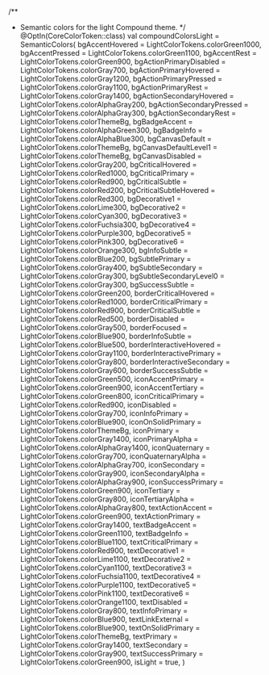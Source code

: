 

/**
 * Semantic colors for the light Compound theme.
 */
@OptIn(CoreColorToken::class)
val compoundColorsLight = SemanticColors(
    bgAccentHovered = LightColorTokens.colorGreen1000,
    bgAccentPressed = LightColorTokens.colorGreen1100,
    bgAccentRest = LightColorTokens.colorGreen900,
    bgActionPrimaryDisabled = LightColorTokens.colorGray700,
    bgActionPrimaryHovered = LightColorTokens.colorGray1200,
    bgActionPrimaryPressed = LightColorTokens.colorGray1100,
    bgActionPrimaryRest = LightColorTokens.colorGray1400,
    bgActionSecondaryHovered = LightColorTokens.colorAlphaGray200,
    bgActionSecondaryPressed = LightColorTokens.colorAlphaGray300,
    bgActionSecondaryRest = LightColorTokens.colorThemeBg,
    bgBadgeAccent = LightColorTokens.colorAlphaGreen300,
    bgBadgeInfo = LightColorTokens.colorAlphaBlue300,
    bgCanvasDefault = LightColorTokens.colorThemeBg,
    bgCanvasDefaultLevel1 = LightColorTokens.colorThemeBg,
    bgCanvasDisabled = LightColorTokens.colorGray200,
    bgCriticalHovered = LightColorTokens.colorRed1000,
    bgCriticalPrimary = LightColorTokens.colorRed900,
    bgCriticalSubtle = LightColorTokens.colorRed200,
    bgCriticalSubtleHovered = LightColorTokens.colorRed300,
    bgDecorative1 = LightColorTokens.colorLime300,
    bgDecorative2 = LightColorTokens.colorCyan300,
    bgDecorative3 = LightColorTokens.colorFuchsia300,
    bgDecorative4 = LightColorTokens.colorPurple300,
    bgDecorative5 = LightColorTokens.colorPink300,
    bgDecorative6 = LightColorTokens.colorOrange300,
    bgInfoSubtle = LightColorTokens.colorBlue200,
    bgSubtlePrimary = LightColorTokens.colorGray400,
    bgSubtleSecondary = LightColorTokens.colorGray300,
    bgSubtleSecondaryLevel0 = LightColorTokens.colorGray300,
    bgSuccessSubtle = LightColorTokens.colorGreen200,
    borderCriticalHovered = LightColorTokens.colorRed1000,
    borderCriticalPrimary = LightColorTokens.colorRed900,
    borderCriticalSubtle = LightColorTokens.colorRed500,
    borderDisabled = LightColorTokens.colorGray500,
    borderFocused = LightColorTokens.colorBlue900,
    borderInfoSubtle = LightColorTokens.colorBlue500,
    borderInteractiveHovered = LightColorTokens.colorGray1100,
    borderInteractivePrimary = LightColorTokens.colorGray800,
    borderInteractiveSecondary = LightColorTokens.colorGray600,
    borderSuccessSubtle = LightColorTokens.colorGreen500,
    iconAccentPrimary = LightColorTokens.colorGreen900,
    iconAccentTertiary = LightColorTokens.colorGreen800,
    iconCriticalPrimary = LightColorTokens.colorRed900,
    iconDisabled = LightColorTokens.colorGray700,
    iconInfoPrimary = LightColorTokens.colorBlue900,
    iconOnSolidPrimary = LightColorTokens.colorThemeBg,
    iconPrimary = LightColorTokens.colorGray1400,
    iconPrimaryAlpha = LightColorTokens.colorAlphaGray1400,
    iconQuaternary = LightColorTokens.colorGray700,
    iconQuaternaryAlpha = LightColorTokens.colorAlphaGray700,
    iconSecondary = LightColorTokens.colorGray900,
    iconSecondaryAlpha = LightColorTokens.colorAlphaGray900,
    iconSuccessPrimary = LightColorTokens.colorGreen900,
    iconTertiary = LightColorTokens.colorGray800,
    iconTertiaryAlpha = LightColorTokens.colorAlphaGray800,
    textActionAccent = LightColorTokens.colorGreen900,
    textActionPrimary = LightColorTokens.colorGray1400,
    textBadgeAccent = LightColorTokens.colorGreen1100,
    textBadgeInfo = LightColorTokens.colorBlue1100,
    textCriticalPrimary = LightColorTokens.colorRed900,
    textDecorative1 = LightColorTokens.colorLime1100,
    textDecorative2 = LightColorTokens.colorCyan1100,
    textDecorative3 = LightColorTokens.colorFuchsia1100,
    textDecorative4 = LightColorTokens.colorPurple1100,
    textDecorative5 = LightColorTokens.colorPink1100,
    textDecorative6 = LightColorTokens.colorOrange1100,
    textDisabled = LightColorTokens.colorGray800,
    textInfoPrimary = LightColorTokens.colorBlue900,
    textLinkExternal = LightColorTokens.colorBlue900,
    textOnSolidPrimary = LightColorTokens.colorThemeBg,
    textPrimary = LightColorTokens.colorGray1400,
    textSecondary = LightColorTokens.colorGray900,
    textSuccessPrimary = LightColorTokens.colorGreen900,
    isLight = true,
)

